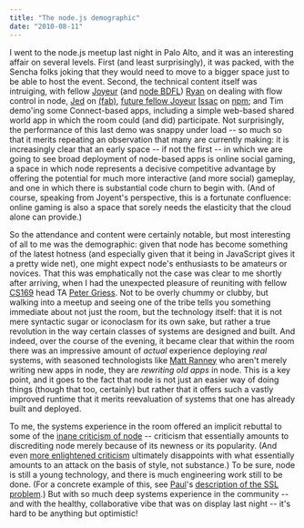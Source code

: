```yaml
---
title: "The node.js demographic"
date: "2010-08-11"
---
```


I went to the node.js meetup last night in Palo Alto, and it was an interesting affair on several levels. First (and least surprisingly), it was packed, with the Sencha folks joking that they would need to move to a bigger space just to be able to host the event. Second, the technical content itself was intruiging, with fellow [Joyeur](http://joyeur.com/) (and [node BDFL](http://en.wikipedia.org/wiki/BDFL)) [Ryan](http://twitter.com/ryah) on dealing with flow control in node, [Jed](http://twitter.com/jedschmidt) on [(fab)](http://github.com/jed/fab), [future fellow Joyeur](http://twitter.com/izs/status/19875859238) [Issac](http://twitter.com/izs/) on [npm](http://npmjs.org/); and Tim demo'ing some Connect-based apps, including a simple web-based shared world app in which the room could (and did) participate. Not surprisingly, the performance of this last demo was snappy under load -- so much so that it merits repeating an observation that many are currently making: it is increasingly clear that an early space -- if not the first -- in which we are going to see broad deployment of node-based apps is online social gaming, a space in which node represents a decisive competitive advantage by offering the potential for much more interactive (and more social) gameplay, and one in which there is substantial code churn to begin with. (And of course, speaking from Joyent's perspective, this is a fortunate confluence: online gaming is also a space that sorely needs the elasticity that the cloud alone can provide.)

So the attendance and content were certainly notable, but most interesting of all to me was the demographic: given that node has become something of the latest hotness (and especially given that it being in JavaScript gives it a pretty wide net), one might expect node's enthusiasts to be amateurs or novices. That this was emphatically not the case was clear to me shortly after arriving, when I had the unexpected pleasure of reuniting with fellow [CS169](http://dtrace.org/blogs/bmc/2007/05/06/the-inculcation-of-systems-thinking/) head TA [Peter Griess](http://twitter.com/pgriess). Not to be overly chummy or clubby, but walking into a meetup and seeing one of the tribe tells you something immediate about not just the room, but the technology itself: that it is not mere syntactic sugar or iconoclasm for its own sake, but rather a true revolution in the way certain classes of systems are designed and built. And indeed, over the course of the evening, it became clear that within the room there was an impressive amount of _actual_ experience deploying _real_ systems, with seasoned technologists like [Matt Ranney](http://twitter.com/mranney) who aren't merely writing new apps in node, they are _rewriting old apps_ in node. This is a key point, and it goes to the fact that node is not just an easier way of doing things (though that too, certainly) but rather that it offers such a vastly improved runtime that it merits reevaluation of systems that one has already built and deployed.

To me, the systems experience in the room offered an implicit rebuttal to some of the [inane criticism of node](http://al3x.net/2010/07/27/node.html) -- criticism that essentially amounts to discrediting node merely because of its newness or its popularity. (And even [more enlightened criticism](http://www.unlimitednovelty.com/2010/08/multithreaded-rails-is-generally-better.html) ultimately disappoints with what essentially amounts to an attack on the basis of style, not substance.) To be sure, node is still a young technology, and there is much engineering work still to be done. (For a concrete example of this, see [Paul](http://twitter.com/pquerna)'s [description of the SSL problem](http://journal.paul.querna.org/articles/2010/08/11/async-tls/).) But with so much deep systems experience in the community -- and with the healthy, collaborative vibe that was on display last night -- it's hard to be anything but optimistic!
